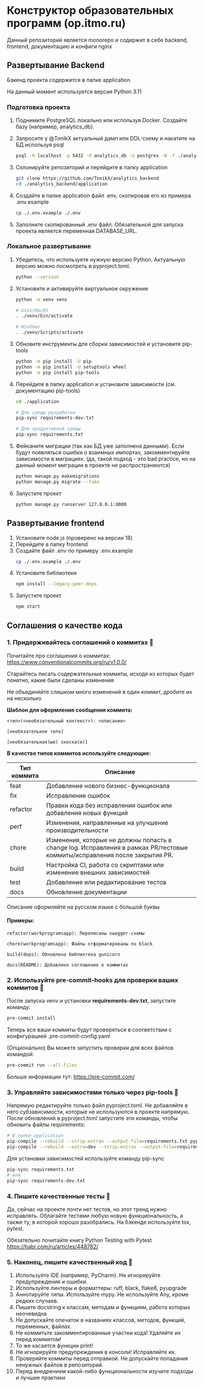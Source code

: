 # Конструктор образовательных программ (op.itmo.ru)

Данный репозиторий является monorepo и содержит в себе backend, frontend, документацию и конфиги nginx

## Развертывание Backend

Бэкенд проекта содержится в папке application

На данный момент используется версия Python 3.11

### Подготовка проекта

1) Поднимите PostgreSQL локально или используя Docker. Создайте базу (например, analytics_db).

2) Запросите у @TonikX актуальный дамп или DDL-схему и накатите на БД используя psql
   ```bash
   psql -h localhost -p 5432 -d analytics_db -U postgres -W -f ./analytics_db-dump.sql
   ```
3) Склонируйте репозиторий и перейдите в папку application
    ```bash
    git clone https://github.com/TonikX/analytics_backend
    cd ./analytics_backend/application
    ```

4) Создайте в папке application файл .env, скопировав его из примера .env.example
   ```bash
   cp ./.env.example ./.env
   ```

5) Заполните скопированный .env файл. Обязательной для запуска проекта является переменная DATABASE_URL.

### Локальное развертывание

1) Убедитесь, что используете нужную версию Python. Актуальную версию можно посмотреть в pyproject.toml.
    ```bash
    python --version
    ```

2) Установите и активируйте виртуальное окружение
    ```bash
    python -m venv venv

   # Unix/MacOS
    . ./venv/bin/activate

   # Windows
   . ./venv/Scripts/activate
    ```

3) Обновите инструменты для сборки зависимостей и установите pip-tools
    ```bash
    python -m pip install -U pip
    python -m pip install -U setuptools wheel
    python -m pip install pip-tools
    ```

4) Перейдите в папку application и установите зависимости (см. документацию pip-tools)
    ```bash
   cd ./application

   # Для среды разработки
   pip-sync requirements-dev.txt

   # Для продуктивной среды
   pip-sync requirements.txt
   ```
5) Фейканите миграции (так как БД уже заполнена данными). Если будут появляться ошибки о взаимных импортах, закомментируйте зависимости в миграциях.
   (да, такой подход - это bad practice, но на данный момент миграции в проекте не распространяются)
   ```bash
   python manage.py makemigrations
   python manage.py migrate --fake
   ```

6) Запустите проект
   ```bash
   python manage.py runserver 127.0.0.1:8000
   ```

## Развертывание frontend

1) Установите node.js (проверено на версии 18)
2) Перейдите в папку frontend
3) Создайте файл .env по примеру .env.example
   ```bash
   cp ./.env.example ./.env
   ```
4) Установите библиотеки
   ```bash
   npm install --legacy-peer-deps
   ```
5) Запустите проект
   ```bash
   npm start
   ```

## Соглашения о качестве кода

### 1. Придерживайтесь соглашений о коммитах 🗿

Почитайте про соглашения о коммитах: https://www.conventionalcommits.org/ru/v1.0.0/

Старайтесь писать содержательные коммиты, исходя из которых будет понятно, какие были сделаны изменения

Не объединяйте слишком много изменений в один коммит, дробите их на несколько

**Шаблон для оформления сообщения коммита:**

```
<тип>(<необязательный контекст>): <описание>

[необязательное тело]

[необязательная(ые) сноска(и)]
```

**В качестве типов коммитов используйте следующие:**

| Тип коммита | Описание                                                                                                                   |
|-------------|----------------------------------------------------------------------------------------------------------------------------|
| feat        | Добавление нового бизнес-функционала                                                                                       |
| fix         | Исправление ошибок                                                                                                         |
| refactor    | Правки кода без исправления ошибок или добавления новых функций                                                            |
| perf        | Изменения, направленные на улучшение производительности                                                                    |
| chore       | Изменения, которые не должны попасть в change log. Исправления в рамках PR/тестовые коммиты/исправления после закрытия PR. |
| build       | Настройка CI, работа со скриптами или изменение внешних зависимостей                                                       |
| test        | Добавление или редактирование тестов                                                                                       |
| docs        | Обновление документации                                                                                                    |

Описание оформляйте на русском языке с большой буквы

#### Примеры:

```refactor(workprogramsapp): Переписаны swagger-схемы```

```chore(workprogramsapp): Файлы отформатированы по black```

```build(deps): Обновлена библиотека gunicorn```

```docs(README): Добавлено соглашение о коммитах```

### 2. Используйте pre-commit-hooks для проверки ваших коммитов 💅

После запуска venv и установки **requirements-dev.txt**, запустите команду:

   ```bash
   pre-commit install
   ```

Теперь все ваши коммиты будут проверяться в соответствии с конфигурацией .pre-commit-config.yaml

(Опционально) Вы можете запустить проверки для всех файлов командой:

   ```bash
   pre-commit run --all-files
   ```

Больше информации тут: https://pre-commit.com/

### 3. Управляйте зависимостями только через pip-tools 🦽

Напрямую редактируйте только файл pyproject.toml.
Не добавляйте в него субзависимости, которые не используются в проекте напрямую.
После обновлений в pyproject.toml запустите эти команды, чтобы обновить файлы requirements:

   ```bash
   # В папке application
   pip-compile --rebuild --strip-extras --output-file=requirements.txt pyproject.toml
   pip-compile --rebuild --extra=dev --strip-extras --output-file=requirements-dev.txt pyproject.toml
   ```

Для установки зависимостей используйте команду pip-sync

   ```bash
   pip-sync requirements.txt
   # или
   pip-sync requirements-dev.txt
   ```

### 4. Пишите качественные тесты 🧪

Да, сейчас на проекте почти нет тестов, но этот тренд нужно исправлять.
Облагайте тестами любую новую функциональность, а также ту, в которой хорошо разобрались.
На бэкенде используйте tox, pytest.

Обязательно почитайте книгу Python Testing with Pytest
https://habr.com/ru/articles/448782/

### 5. Наконец, пишите качественный код 🧠

1) Используйте IDE (например, PyCharm). Не игнорируйте предупреждения и ошибки.
2) Используйте линтеры и форматтеры: ruff, black, flake8, pyupgrade
3) Аннотируйте типы. Используйте mypy. Не используйте Any, кроме редких случаев.
4) Пишите docstring к классам, методам и функциям, работа которых неочевидна
5) Не допускайте опечаток в названиях классов, методов, функций, переменных, файлах.
6) Не коммитьте закомментированные участки кода! Удаляйте их перед коммитом!
7) То же касается функции print!
8) Не игнорируйте предупреждения в консоли! Исправляйте их.
9) Проверяйте коммиты перед отправкой. Не допускайте попадания ненужных файлов в репозиторий.
10) Перед внедрением какой-либо функциональности изучите подходы и лучшие практики
